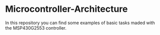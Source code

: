 # Microcontroller-Architecture
In this repository you can find some examples of basic tasks maded with the MSP430G2553 controller.
